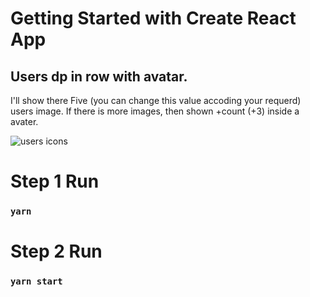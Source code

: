 # Getting Started with Create React App

## Users dp in row with avatar.
I'll show there Five (you can change this value accoding your requerd) users image.
If there is more images, then shown +count (+3) inside a avater.

![users icons](https://github.com/AmiPuskar/inRow-Users-DP/assets/78972943/f7bf0ea0-e0d6-443e-8331-db219d5f0361)

# Step 1 Run 
### `yarn`

# Step 2 Run
### `yarn start`

